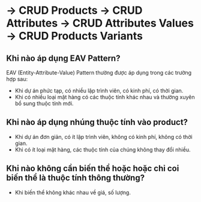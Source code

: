 # -> CRUD Products -> CRUD Attributes -> CRUD Attributes Values -> CRUD Products Variants

## Khi nào áp dụng EAV Pattern?

EAV (Entity-Attribute-Value) Pattern thường được áp dụng trong các trường hợp sau:

- Khi dự án phức tạp, có nhiều lập trình viên, có kinh phí, có thời gian.
- Khi có nhiều loại mặt hàng có các thuộc tính khác nhau và thường xuyên bổ sung thuộc tính mới.

## Khi nào áp dụng nhúng thuộc tính vào product?

- Khi dự án đơn giản, có ít lập trình viên, không có kinh phí, không có thời gian.
- Khi có ít loại mặt hàng, các thuộc tính của chúng không thay đổi nhiều.

## Khi nào không cần biến thể hoặc hoặc chỉ coi biến thể là thuộc tính thông thường?

- Khi biến thể không khác nhau về giá, số lượng.

